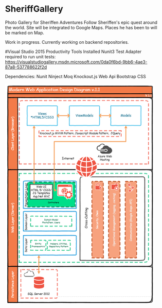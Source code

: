 # SheriffGallery
Photo Gallery for Sheriffen Adventures
Follow Sheriffen's epic quest around the world. Site will be integrated to Google Maps. Places he has been to will be marked on Map.

Work in progress. 
Currently working on backend repositories.

#Visual Studio 2015
Productivity Tools Installed
Nunit3 Test Adapter required to run unit tests: https://visualstudiogallery.msdn.microsoft.com/0da0f6bd-9bb6-4ae3-87a8-537788622f2d

Dependencies:
Nunit
Ninject
Moq
Knockout.js
Web Api
Bootstrap CSS

![alt tag](https://github.com/sheriffjohn/SheriffGallery/blob/master/WebDesign.PNG)
